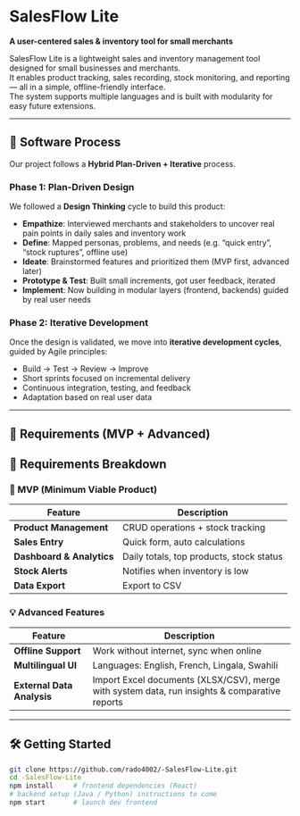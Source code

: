 # SalesFlow Lite

**A user-centered sales & inventory tool for small merchants**  

SalesFlow Lite is a lightweight sales and inventory management tool designed for small businesses and merchants.  
It enables product tracking, sales recording, stock monitoring, and reporting — all in a simple, offline-friendly interface.  
The system supports multiple languages and is built with modularity for easy future extensions.

---
## 🧭 Software Process
Our project follows a **Hybrid Plan-Driven + Iterative** process.

### Phase 1: Plan-Driven Design

We followed a **Design Thinking** cycle to build this product:

- **Empathize**: Interviewed merchants and stakeholders to uncover real pain points in daily sales and inventory work  
- **Define**: Mapped personas, problems, and needs (e.g. “quick entry”, “stock ruptures”, offline use)  
- **Ideate**: Brainstormed features and prioritized them (MVP first, advanced later)  
- **Prototype & Test**: Built small increments, got user feedback, iterated  
- **Implement**: Now building in modular layers (frontend, backends) guided by real user needs
  
### Phase 2: Iterative Development

Once the design is validated, we move into **iterative development cycles**, guided by Agile principles:

- Build → Test → Review → Improve
- Short sprints focused on incremental delivery
- Continuous integration, testing, and feedback
- Adaptation based on real user data


---

## 🚀 Requirements (MVP + Advanced)

## 🚀 Requirements Breakdown

### 🧩 MVP (Minimum Viable Product)
| Feature | Description |
|----------|--------------|
| **Product Management** | CRUD operations + stock tracking |
| **Sales Entry** | Quick form, auto calculations |
| **Dashboard & Analytics** | Daily totals, top products, stock status |
| **Stock Alerts** | Notifies when inventory is low |
| **Data Export** | Export to CSV |

### 💡 Advanced Features
| Feature | Description |
|----------|--------------|
| **Offline Support** | Work without internet, sync when online |
| **Multilingual UI** | Languages: English, French, Lingala, Swahili |
| **External Data Analysis** | Import Excel documents (XLSX/CSV), merge with system data, run insights & comparative reports |

---

## 🛠️ Getting Started

```bash
git clone https://github.com/rado4002/-SalesFlow-Lite.git
cd -SalesFlow-Lite
npm install     # frontend dependencies (React)
# backend setup (Java / Python) instructions to come
npm start       # launch dev frontend
